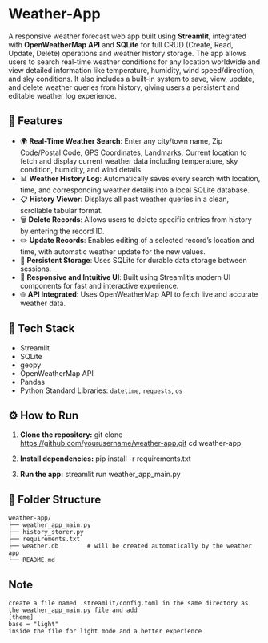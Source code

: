 # Weather-App

A responsive weather forecast web app built using **Streamlit**, integrated with **OpenWeatherMap API** and **SQLite** for full CRUD (Create, Read, Update, Delete) operations and weather history storage.
The app allows users to search real-time weather conditions for any location worldwide and view detailed information like temperature, humidity, wind speed/direction, and sky conditions. It also includes a built-in system to save, view, update, and delete weather queries from history, giving users a persistent and editable weather log experience.

## 🚀 Features

- 🌍 **Real-Time Weather Search**: Enter any city/town name, Zip Code/Postal Code, GPS Coordinates, Landmarks, Current location to fetch and display current weather data including temperature, sky condition, humidity, and wind details.
- 📊 **Weather History Log**: Automatically saves every search with location, time, and corresponding weather details into a local SQLite database.
- 📋 **History Viewer**: Displays all past weather queries in a clean, scrollable tabular format.
- 🗑️ **Delete Records**: Allows users to delete specific entries from history by entering the record ID.
- ✏️ **Update Records**: Enables editing of a selected record’s location and time, with automatic weather update for the new values.
- 💾 **Persistent Storage**: Uses SQLite for durable data storage between sessions.
- 🧭 **Responsive and Intuitive UI**: Built using Streamlit’s modern UI components for fast and interactive experience.
- 🌐 **API Integrated**: Uses OpenWeatherMap API to fetch live and accurate weather data.


## 🧩 Tech Stack

- Streamlit
- SQLite
- geopy
- OpenWeatherMap API
- Pandas
- Python Standard Libraries: `datetime`, `requests`, `os`

## ⚙️ How to Run

1. **Clone the repository:**
   git clone https://github.com/yourusername/weather-app.git
   cd weather-app
   
3. **Install dependencies:**
   pip install -r requirements.txt

4. **Run the app:**
   streamlit run weather_app_main.py


## 📁 Folder Structure
```
weather-app/
├── weather_app_main.py
├── history_storer.py
├── requirements.txt
├── weather.db        # will be created automatically by the weather app
└── README.md
```

## Note
```
create a file named .streamlit/config.toml in the same directory as the weather_app_main.py file and add 
[theme]
base = "light"
inside the file for light mode and a better experience
```
